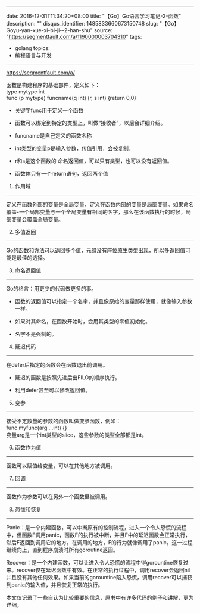 
---
date: 2016-12-31T11:34:20+08:00
title: "【Go】Go语言学习笔记-2-函数"
description: ""
disqus_identifier: 1485833660673150748
slug: "【Go】Goyu-yan-xue-xi-bi-ji--2-han-shu"
source: "https://segmentfault.com/a/1190000003704310"
tags: 
- golang 
topics:
- 编程语言与开发
---

https://segmentfault.com/a/

函数是构建程序的基础部件，定义如下：\
type mytype int\
func (p mytype) funcname(q int) (r, s int) {return 0,0}

-   关键字func用于定义一个函数

-   函数可以绑定到特定的类型上，叫做“接收者”，以后会详细介绍。

-   funcname是自己定义的函数名称

-   int类型的变量p是输入参数，传值引用，会被复制。

-   r和s是这个函数的 命名返回值，可以只有类型，也可以没有返回值。

-   函数体只有一个return语句，返回两个值

1. 作用域
---------

定义在函数外部的变量是全局变量，定义在函数内部的变量是局部变量。如果命名覆盖-一个局部变量与一个全局变量有相同的名字，那么在该函数执行的时候，局部变量会覆盖全局变量。

2. 多值返回
-----------

Go的函数和方法可以返回多个值，元组没有座位原生类型出现，所以多返回值可能是最佳的选择。

3. 命名返回值
-------------

Go的格言：用更少的代码做更多的事。

-   函数的返回值可以指定一个名字，并且像原始的变量那样使用，就像输入参数一样。

-   如果对其命名，在函数开始时，会用其类型的零值初始化。

-   名字不是强制的。

4. 延迟代码
-----------

在defer后指定的函数会在函数退出前调用。

-   延迟的函数是按照先进后出FILO的顺序执行。

-   利用defer甚至可以修改返回值。

5. 变参
-------

接受不定数量的参数的函数叫做变参函数，例如：\
func myfunc(arg ...int) {}\
变量arg是一个int类型的slice，这些参数的类型全部都是int。

6. 函数作为值
-------------

函数可以赋值给变量，可以在其他地方被调用。

7. 回调
-------

函数作为参数可以在另外一个函数里被调用。

8. 恐慌和恢复
-------------

Panic：是一个内建函数，可以中断原有的控制流程，进入一个令人恐慌的流程中，但函数F调用panic，函数F的执行被中断，并且F中的延迟函数会正常执行，然后F返回到调用它的地方。在调用的地方，F的行为就像调用了panic。这一过程继续向上，直到程序崩溃时所有goroutine返回。

Recover：是一个内建函数，可以让进入令人恐慌的流程中得gorountine恢复过来。recover仅在延迟函数中有效。在正常的执行过程中，调用recover会返回nil并且没有其他任何效果。如果当前的gorountine陷入恐慌，调用recover可以捕获到panic的输入值，并且恢复正常的执行。

本文仅记录了一些自认为比较重要的信息，原书中有许多代码的例子和讲解，更为详细。

